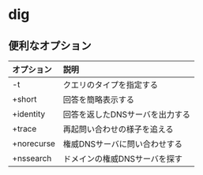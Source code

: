 # dig
## 便利なオプション
|オプション|説明|
|:---|:---|
|-t|クエリのタイプを指定する|
|+short|回答を簡略表示する|
|+identity|回答を返したDNSサーバを出力する|
|+trace|再起問い合わせの様子を追える|
|+norecurse|権威DNSサーバに問い合わせする|
|+nssearch|ドメインの権威DNSサーバを探す|

